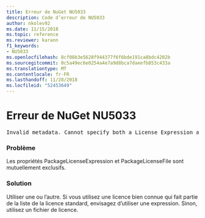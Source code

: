 ```yaml
---
title: Erreur de NuGet NU5033
description: Code d’erreur de NU5033
author: nkolev92
ms.date: 11/15/2018
ms.topic: reference
ms.reviewer: karann
f1_keywords:
- NU5033
ms.openlocfilehash: 8cf08b3e5628f944377f6f6bde191ca8bdc4202b
ms.sourcegitcommit: 0c5a49ec6e0254a4e7a9d8bca7daeefb853c433a
ms.translationtype: MT
ms.contentlocale: fr-FR
ms.lasthandoff: 11/28/2018
ms.locfileid: "52453649"
---
```

# <a name="nuget-error-nu5033"></a>Erreur de NuGet NU5033
<pre>Invalid metadata. Cannot specify both a License Expression and a License File.</pre>

### <a name="issue"></a>Problème

Les propriétés PackageLicenseExpression et PackageLicenseFile sont mutuellement exclusifs.

### <a name="solution"></a>Solution

Utiliser une ou l’autre. Si vous utilisez une licence bien connue qui fait partie de la liste de la licence standard, envisagez d’utiliser une expression. Sinon, utilisez un fichier de licence. 